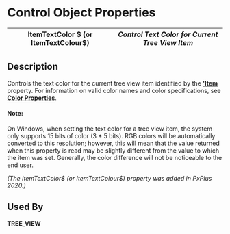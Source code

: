 # Control Object Properties

**ItemTextColor $ (or ItemTextColour$)** |  **_Control Text Color for Current Tree View Item_**  
---|---  
  
## Description

Controls the text color for the current tree view item identified by the **['Item](item.md)** property. For information on valid color names and color specifications, see **[Color Properties](../control_object_properties/colour_properties.md)**.

#### **Note:**  
On Windows, when setting the text color for a tree view item, the system only supports 15 bits of color (3 * 5 bits). RGB colors will be automatically converted to this resolution; however, this will mean that the value returned when this property is read may be slightly different from the value to which the item was set. Generally, the color difference will not be noticeable to the end user.

_(The ItemTextColor$ (or ItemTextColour$) property was added in PxPlus 2020.)_

## Used By

**TREE_VIEW**
